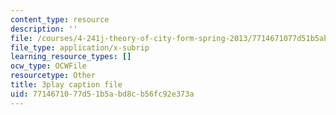 ```yaml
---
content_type: resource
description: ''
file: /courses/4-241j-theory-of-city-form-spring-2013/7714671077d51b5abd8cb56fc92e373a_q485E0u9Kjk.srt
file_type: application/x-subrip
learning_resource_types: []
ocw_type: OCWFile
resourcetype: Other
title: 3play caption file
uid: 77146710-77d5-1b5a-bd8c-b56fc92e373a
---
```

